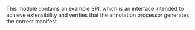 This module contains an example SPI, which is an interface intended to achieve extensibility
and verifies that the annotation processor generates the correct manifest.